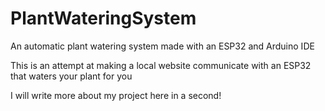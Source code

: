 # PlantWateringSystem
An automatic plant watering system made with an ESP32 and Arduino IDE

This is an attempt at making a local website communicate with an ESP32 that waters your plant for you

I will write more about my project here in a second!
